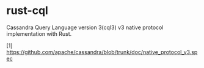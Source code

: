 rust-cql
========

Cassandra Query Language version 3(cql3) v3 native protocol implementation with Rust.

[1] https://github.com/apache/cassandra/blob/trunk/doc/native_protocol_v3.spec
